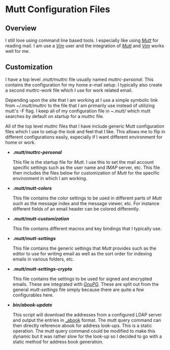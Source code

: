 # Mutt Configuration Files

## Overview

I still love using command line based tools.  I especially like using
  [_Mutt_](http://www.mutt.org/) for reading mail.  I am use a
  [_Vim_](http://www.vim.org) user and the integration of
  [_Mutt_](http://www.mutt.org/) and [_Vim_](http://www.vim.org) works
  well for me.

## Customization

I have a top level _.mutt/muttrc_ file usually named _muttrc-personal_.  This
  contains the configuration for my home e-mail setup.  I typically also
  create a second _muttrc-work_ file which I use for work related email.

Depending upon the site that I am working at I use a simple symbolic link
  from *~/.mutt/muttrc* to the file that I am primarily use instead of
  utilizing mutt's -F flag.  I keep all of my configuration file in
  *~.mutt/* which mutt searches by default on startup for a _muttrc_ file.

All of the top level _muttrc_ files that I have include generic Mutt
  configuration files which I use to setup the look and feel that I
  like.  This allows me to flip in different configurations easily,
  especially if I want different environment for home or work.

* **_.mutt/muttrc-personal_**

  This file is the startup file for _Mutt_.  I use this to set the mail
  account specific settings such as the user name and _IMAP_ server, etc.
  This file then includes the files below for customization of _Mutt_ for
  the specific environment in which I am working.

* **_.mutt/mutt-colors_**

  This file contains the color settings to be used in different parts of
  _Mutt_ such as the message index and the message viewer, etc.  For
  instance different fields of an email header can be colored differently.

* **_.mutt/mutt-customization_**

  This file contains different macros and key bindings that I typically
  use.

* **_.mutt/mutt-settings_**

  This file contains the generic settings that _Mutt_ provides such as the
  editor to use for writing email as well as the sort order for indexing
  emails in various folders, etc.

* **_.mutt/mutt-settings-crypto_**

  This file contains the settings to be used for signed and encrypted
  emails.  These are integrated with [_GnuPG_](https://gnupg.org/).  These
  are split out from the general _mutt-settings_ file simply because there
  are quite a few configurables here.

* **_bin/abook-update_**

  This script will download the addresses from a configured LDAP server and
  output the entries in [_abook](http://abook.sourceforge.net/) format.
  The mutt query command can then directly reference abook for address
  look-ups.  This is a static operation.  The mutt query command could be
  modified to make this dynamic but it was rather slow for the look-up so I
  decided to go with a static method for address book generation.
